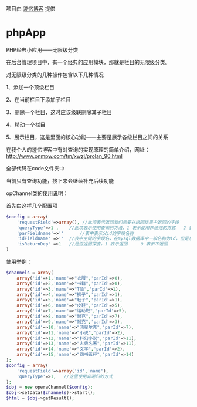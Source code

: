 项目由 [迹忆博客](http://www.onmpw.com) 提供
# phpApp
PHP经典小应用——无限级分类

在后台管理项目中，有一个经典的应用模块，那就是栏目的无限级分类。

对无限级分类的几种操作包含以下几种情况

1、添加一个顶级栏目

2、在当前栏目下添加子栏目

3、删除一个栏目，这时应该级联删除其子栏目

4、移动一个栏目

5、展示栏目，这是里面的核心功能——主要是展示各级栏目之间的关系

在我个人的迹忆博客中有对查询的实现原理的简单介绍，网址：http://www.onmpw.com/tm/xwzj/prolan_90.html

全部代码在code文件夹中

当前只有查询功能，接下来会继续补充后续功能

opChannel类的使用说明：

首先由这样几个配置项
```Php
$config = array(
	'requestField'=>array(), //此项表示返回我们需要在返回结果中返回的字段
	'queryType'=>1 , 	//此项表示使用查询的方法，1 表示使用非递归的方式   2 表示使用递归的方式
	'parFieldname'=>''      //表中表示父id的字段名称
	'idFieldname' =>'' 	//表中主键的字段名，在mysql数据库中一般名称为id，但是也有特殊情况，特殊情况下就需要我们指定其名称
	'isReturnDep' =>1	//是否返回深度，1 表示返回     0 表示不返回
)
```
使用举例：
```Php
$channels = array(
    array('id'=>1,'name'=>"衣服",'parId'=>0),
    array('id'=>2,'name'=>"书籍",'parId'=>0),
    array('id'=>3,'name'=>"T恤",'parId'=>1),
    array('id'=>4,'name'=>"裤子",'parId'=>1),
    array('id'=>5,'name'=>"鞋子",'parId'=>1),
    array('id'=>6,'name'=>"皮鞋",'parId'=>5),
    array('id'=>7,'name'=>"运动鞋",'parId'=>5),
    array('id'=>8,'name'=>"耐克",'parId'=>7),
    array('id'=>9,'name'=>"耐克",'parId'=>3),
    array('id'=>10,'name'=>"鸿星尔克",'parId'=>7),
    array('id'=>11,'name'=>"小说",'parId'=>2),
    array('id'=>12,'name'=>"科幻小说",'parId'=>11),
    array('id'=>13,'name'=>"古典名著",'parId'=>11),
    array('id'=>14,'name'=>"文学",'parId'=>2),
    array('id'=>15,'name'=>"四书五经",'parId'=>14)
);
$config = array(
    'requestField'=>array('id','name'),
    'queryType'=>1,   //这里使用非递归的方式
);
$obj = new operaChannel($config);
$obj->setData($channels)->start();
$html = $obj->getResult();
```
